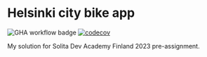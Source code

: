 # Helsinki city bike app

![GHA workflow badge](https://github.com/kivistoilkka/city-bike-app/workflows/CI/badge.svg)
[![codecov](https://codecov.io/gh/kivistoilkka/city-bike-app/branch/main/graph/badge.svg?token=7EG7RBG0N9)](https://codecov.io/gh/kivistoilkka/city-bike-app)

My solution for Solita Dev Academy Finland 2023 pre-assignment.

